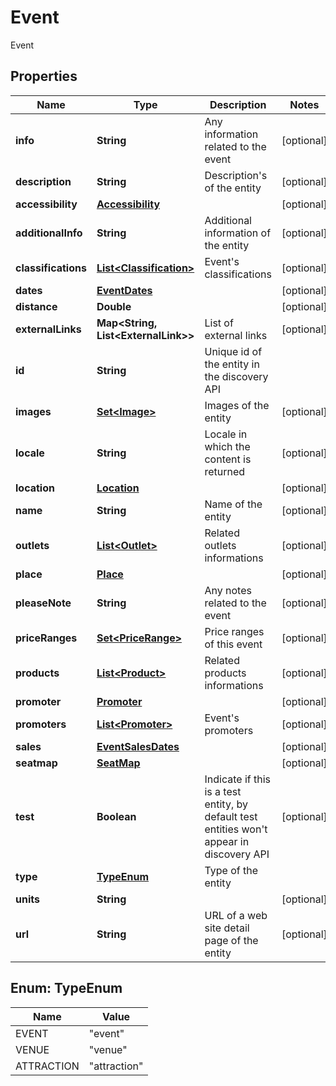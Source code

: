 

# Event

Event

## Properties

| Name | Type | Description | Notes |
|------------ | ------------- | ------------- | -------------|
|**info** | **String** | Any information related to the event |  [optional] |
|**description** | **String** | Description&#39;s of the entity |  [optional] |
|**accessibility** | [**Accessibility**](Accessibility.md) |  |  [optional] |
|**additionalInfo** | **String** | Additional information of the entity |  [optional] |
|**classifications** | [**List&lt;Classification&gt;**](Classification.md) | Event&#39;s classifications |  [optional] |
|**dates** | [**EventDates**](EventDates.md) |  |  [optional] |
|**distance** | **Double** |  |  [optional] |
|**externalLinks** | **Map&lt;String, List&lt;ExternalLink&gt;&gt;** | List of external links |  [optional] |
|**id** | **String** | Unique id of the entity in the discovery API |  |
|**images** | [**Set&lt;Image&gt;**](Image.md) | Images of the entity |  [optional] |
|**locale** | **String** | Locale in which the content is returned |  [optional] |
|**location** | [**Location**](Location.md) |  |  [optional] |
|**name** | **String** | Name of the entity |  [optional] |
|**outlets** | [**List&lt;Outlet&gt;**](Outlet.md) | Related outlets informations |  [optional] |
|**place** | [**Place**](Place.md) |  |  [optional] |
|**pleaseNote** | **String** | Any notes related to the event |  [optional] |
|**priceRanges** | [**Set&lt;PriceRange&gt;**](PriceRange.md) | Price ranges of this event |  [optional] |
|**products** | [**List&lt;Product&gt;**](Product.md) | Related products informations |  [optional] |
|**promoter** | [**Promoter**](Promoter.md) |  |  [optional] |
|**promoters** | [**List&lt;Promoter&gt;**](Promoter.md) | Event&#39;s promoters |  [optional] |
|**sales** | [**EventSalesDates**](EventSalesDates.md) |  |  [optional] |
|**seatmap** | [**SeatMap**](SeatMap.md) |  |  [optional] |
|**test** | **Boolean** | Indicate if this is a test entity, by default test entities won&#39;t appear in discovery API |  [optional] |
|**type** | [**TypeEnum**](#TypeEnum) | Type of the entity |  |
|**units** | **String** |  |  [optional] |
|**url** | **String** | URL of a web site detail page of the entity |  [optional] |



## Enum: TypeEnum

| Name | Value |
|---- | -----|
| EVENT | &quot;event&quot; |
| VENUE | &quot;venue&quot; |
| ATTRACTION | &quot;attraction&quot; |



